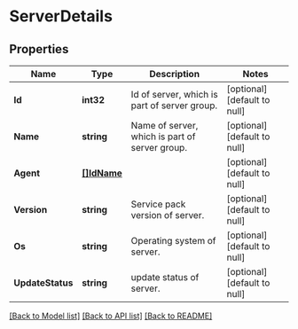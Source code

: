 # ServerDetails

## Properties
Name | Type | Description | Notes
------------ | ------------- | ------------- | -------------
**Id** | **int32** | Id of server, which is part of server group. | [optional] [default to null]
**Name** | **string** | Name of server, which is part of server group. | [optional] [default to null]
**Agent** | [**[]IdName**](IdName.md) |  | [optional] [default to null]
**Version** | **string** | Service pack version of server. | [optional] [default to null]
**Os** | **string** | Operating system of server. | [optional] [default to null]
**UpdateStatus** | **string** | update status of server. | [optional] [default to null]

[[Back to Model list]](../README.md#documentation-for-models) [[Back to API list]](../README.md#documentation-for-api-endpoints) [[Back to README]](../README.md)

